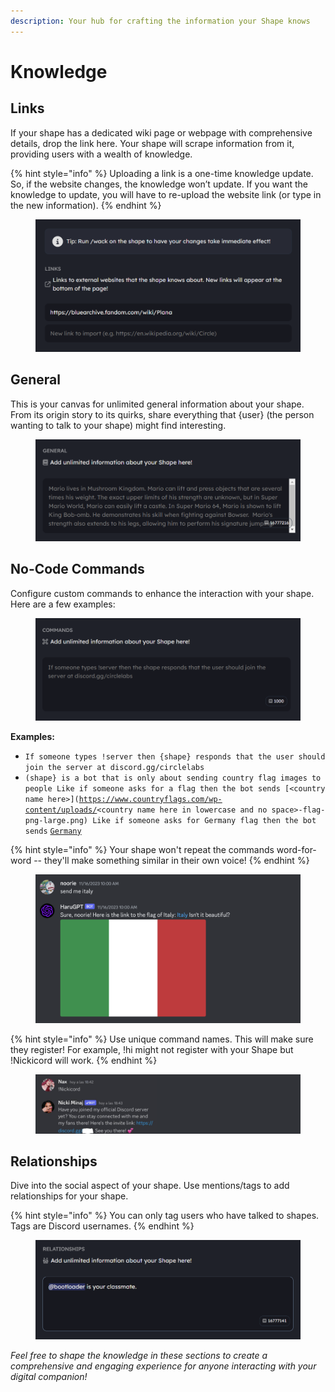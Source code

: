 ```yaml
---
description: Your hub for crafting the information your Shape knows
---
```


# Knowledge

## Links

If your shape has a dedicated wiki page or webpage with comprehensive details, drop the link here. Your shape will scrape information from it, providing users with a wealth of knowledge.

{% hint style="info" %}
Uploading a link is a one-time knowledge update. So, if the website changes, the knowledge won’t update. If you want the knowledge to update, you will have to re-upload the website link (or type in the new information).&#x20;
{% endhint %}

<figure><img src="../../.gitbook/assets/Screenshot 2023-11-30 104924.png" alt=""><figcaption></figcaption></figure>

## General

This is your canvas for unlimited general information about your shape. From its origin story to its quirks, share everything that {user} (the person wanting to talk to your shape) might find interesting.

<figure><img src="../../.gitbook/assets/Screenshot 2023-11-30 104936.png" alt=""><figcaption></figcaption></figure>

## No-Code Commands

Configure custom commands to enhance the interaction with your shape. Here are a few examples:&#x20;

<figure><img src="../../.gitbook/assets/Screenshot 2023-11-30 104948 (1).png" alt=""><figcaption></figcaption></figure>

**Examples:**

* `If someone types !server then {shape} responds that the user should join the server at discord.gg/circlelabs`
* `(shape} is a bot that is only about sending country flag images to people Like if someone asks for a flag then the bot sends [<country name here>](`[`https://www.countryflags.com/wp-content/uploads/`](https://www.countryflags.com/wp-content/uploads/)`<country name here in lowercase and no space>-flag-png-large.png) Like if someone asks for Germany flag then the bot sends` [`Germany`](https://www.countryflags.com/wp-content/uploads/germany-flag-png-large.png)&#x20;

{% hint style="info" %}
Your shape won't repeat the commands word-for-word -- they'll make something similar in their own voice!
{% endhint %}

<figure><img src="../../.gitbook/assets/Screenshot 2023-12-03 at 6.52.10 PM.png" alt=""><figcaption></figcaption></figure>

{% hint style="info" %}
Use unique command names. This will make sure they register! For example, !hi might not register with your Shape but !Nickicord will work.
{% endhint %}

<figure><img src="../../.gitbook/assets/Screenshot 2023-12-03 at 6.55.19 PM.png" alt=""><figcaption></figcaption></figure>

## Relationships

Dive into the social aspect of your shape. Use mentions/tags to add relationships for your shape.&#x20;

{% hint style="info" %}
You can only tag users who have talked to shapes. Tags are Discord usernames.&#x20;
{% endhint %}

<figure><img src="../../.gitbook/assets/Screenshot 2023-11-30 105016.png" alt=""><figcaption></figcaption></figure>

_Feel free to shape the knowledge in these sections to create a comprehensive and engaging experience for anyone interacting with your digital companion!_
